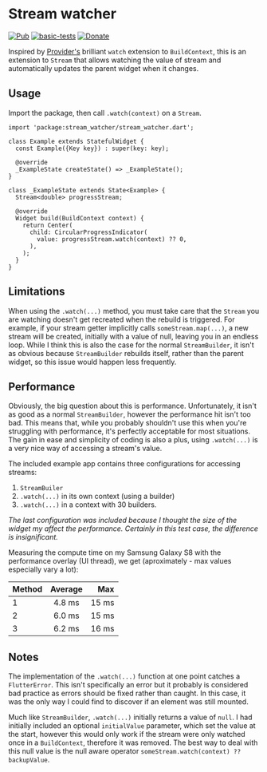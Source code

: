 # Stream watcher

[![Pub](https://img.shields.io/pub/v/stream_watcher?include_prereleases)](https://pub.dev/packages/stream_watcher) [![basic-tests](https://img.shields.io/github/workflow/status/davystrong/stream_watcher/basic-tests?label=basic-tests&logo=github)](https://github.com/davystrong/stream_watcher/actions) [![Donate](https://img.shields.io/badge/Donate-PayPal-green.svg)](https://paypal.me/davystrong)

Inspired by [Provider's](https://pub.dev/packages/provider) brilliant `watch` extension to `BuildContext`, this is an extension to `Stream` that allows watching the value of stream and automatically updates the parent widget when it changes.

## Usage

Import the package, then call `.watch(context)` on a `Stream`.

```
import 'package:stream_watcher/stream_watcher.dart';

class Example extends StatefulWidget {
  const Example({Key key}) : super(key: key);

  @override
  _ExampleState createState() => _ExampleState();
}

class _ExampleState extends State<Example> {
  Stream<double> progressStream;

  @override
  Widget build(BuildContext context) {
    return Center(
      child: CircularProgressIndicator(
        value: progressStream.watch(context) ?? 0,
      ),
    );
  }
}
```

## Limitations

When using the `.watch(...)` method, you must take care that the `Stream` you are watching doesn't get recreated when the rebuild is triggered. For example, if your stream getter implicitly calls `someStream.map(...)`, a new stream will be created, initially with a value of null, leaving you in an endless loop.
While I think this is also the case for the normal `StreamBuilder`, it isn't as obvious because `StreamBuilder` rebuilds itself, rather than the parent widget, so this issue would happen less frequently.

## Performance

Obviously, the big question about this is performance. Unfortunately, it isn't as good as a normal `StreamBuilder`, however the performance hit isn't too bad. This means that, while you probably shouldn't use this when you're struggling with performance, it's perfectly acceptable for most situations. The gain in ease and simplicity of coding is also a plus, using `.watch(...)` is a very nice way of accessing a stream's value.

The included example app contains three configurations for accessing streams:
1) `StreamBuiler`
2) `.watch(...)` in its own context (using a builder)
3) `.watch(...)` in a context with 30 builders.

*The last configuration was included because I thought the size of the widget my affect the performance. Certainly in this test case, the difference is insignificant.*

Measuring the compute time on my Samsung Galaxy S8 with the performance overlay (UI thread), we get (aproximately - max values especially vary a lot):

| Method | Average |   Max |
| ------ | :-----: | ----: |
| 1      | 4.8 ms  | 15 ms |
| 2      | 6.0 ms  | 15 ms |
| 3      | 6.2 ms  | 16 ms |

## Notes

The implementation of the `.watch(...)` function at one point catches a `FlutterError`. This isn't specifically an error but it probably is considered bad practice as errors should be fixed rather than caught. In this case, it was the only way I could find to discover if an element was still mounted.

Much like `StreamBuilder`, `.watch(...)` initially returns a value of `null`. I had initially included an optional `initialValue` parameter, which set the value at the start, however this would only work if the stream were only watched once in a `BuildContext`, therefore it was removed. The best way to deal with this null value is the null aware operator `someStream.watch(context) ?? backupValue`.

